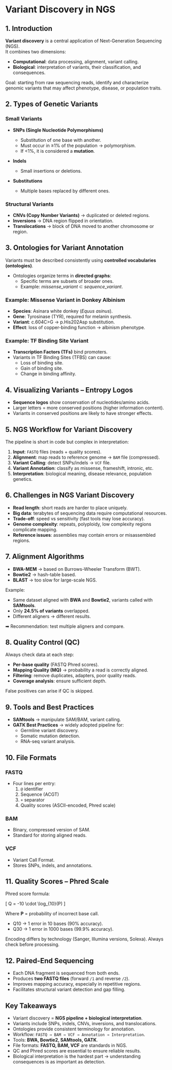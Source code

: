 # Variant Discovery in NGS

## 1. Introduction
**Variant discovery** is a central application of Next-Generation Sequencing (NGS).  
It combines two dimensions:
- **Computational**: data processing, alignment, variant calling.  
- **Biological**: interpretation of variants, their classification, and consequences.  

Goal: starting from raw sequencing reads, identify and characterize genomic variants that may affect phenotype, disease, or population traits.

## 2. Types of Genetic Variants

### Small Variants
- **SNPs (Single Nucleotide Polymorphisms)**  
  - Substitution of one base with another.  
  - Must occur in ≥1% of the population → polymorphism.  
  - If <1%, it is considered a **mutation**.  

- **Indels**  
  - Small insertions or deletions.  

- **Substitutions**  
  - Multiple bases replaced by different ones.  

### Structural Variants
- **CNVs (Copy Number Variants)** → duplicated or deleted regions.  
- **Inversions** → DNA region flipped in orientation.  
- **Translocations** → block of DNA moved to another chromosome or region.  

## 3. Ontologies for Variant Annotation
Variants must be described consistently using **controlled vocabularies (ontologies)**.  
- Ontologies organize terms in **directed graphs**:  
  - Specific terms are subsets of broader ones.  
  - Example: *missense_variant* ⊂ *sequence_variant*.  

### Example: Missense Variant in Donkey Albinism
- **Species**: Asinara white donkey (*Equus asinus*).  
- **Gene**: Tyrosinase (TYR), required for melanin synthesis.  
- **Variant**: c.604C>G → p.His202Asp substitution.  
- **Effect**: loss of copper-binding function → albinism phenotype.  

### Example: TF Binding Site Variant
- **Transcription Factors (TFs)** bind promoters.  
- Variants in TF Binding Sites (TFBS) can cause:  
  - Loss of binding site.  
  - Gain of binding site.  
  - Change in binding affinity.  

## 4. Visualizing Variants – Entropy Logos
- **Sequence logos** show conservation of nucleotides/amino acids.  
- Larger letters = more conserved positions (higher information content).  
- Variants in conserved positions are likely to have stronger effects.  

## 5. NGS Workflow for Variant Discovery
The pipeline is short in code but complex in interpretation:

1. **Input**: `FASTQ` files (reads + quality scores).  
2. **Alignment**: map reads to reference genome → `BAM` file (compressed).  
3. **Variant Calling**: detect SNPs/indels → `VCF` file.  
4. **Variant Annotation**: classify as missense, frameshift, intronic, etc.  
5. **Interpretation**: biological meaning, disease relevance, population genetics.  

## 6. Challenges in NGS Variant Discovery
- **Read length**: short reads are harder to place uniquely.  
- **Big data**: terabytes of sequencing data require computational resources.  
- **Trade-off**: speed vs sensitivity (fast tools may lose accuracy).  
- **Genome complexity**: repeats, polyploidy, low complexity regions complicate mapping.  
- **Reference issues**: assemblies may contain errors or misassembled regions.  

## 7. Alignment Algorithms
- **BWA-MEM** → based on Burrows-Wheeler Transform (BWT).  
- **Bowtie2** → hash-table based.  
- **BLAST** → too slow for large-scale NGS.  

Example:  
- Same dataset aligned with **BWA** and **Bowtie2**, variants called with **SAMtools**.  
- Only **24.5% of variants** overlapped.  
- Different aligners → different results.  

➡ Recommendation: test multiple aligners and compare.  

## 8. Quality Control (QC)
Always check data at each step:  
- **Per-base quality** (FASTQ Phred scores).  
- **Mapping Quality (MQ)** → probability a read is correctly aligned.  
- **Filtering**: remove duplicates, adapters, poor quality reads.  
- **Coverage analysis**: ensure sufficient depth.  

False positives can arise if QC is skipped.  

## 9. Tools and Best Practices
- **SAMtools** → manipulate SAM/BAM, variant calling.  
- **GATK Best Practices** → widely adopted pipeline for:  
  - Germline variant discovery.  
  - Somatic mutation detection.  
  - RNA-seq variant analysis.  

## 10. File Formats

### FASTQ
- Four lines per entry:  
  1. `@` identifier  
  2. Sequence (ACGT)  
  3. `+` separator  
  4. Quality scores (ASCII-encoded, Phred scale)  

### BAM
- Binary, compressed version of SAM.  
- Standard for storing aligned reads.  

### VCF
- Variant Call Format.  
- Stores SNPs, indels, and annotations.  

## 11. Quality Scores – Phred Scale
Phred score formula:  

\[
Q = -10 \cdot \log_{10}(P)
\]

Where **P** = probability of incorrect base call.  

- Q10 → 1 error in 10 bases (90% accuracy).  
- Q30 → 1 error in 1000 bases (99.9% accuracy).  

Encoding differs by technology (Sanger, Illumina versions, Solexa). Always check before processing.  

## 12. Paired-End Sequencing
- Each DNA fragment is sequenced from both ends.  
- Produces **two FASTQ files** (forward `/1` and reverse `/2`).  
- Improves mapping accuracy, especially in repetitive regions.  
- Facilitates structural variant detection and gap filling.  

## Key Takeaways
- Variant discovery = **NGS pipeline + biological interpretation**.  
- Variants include SNPs, indels, CNVs, inversions, and translocations.  
- Ontologies provide consistent terminology for annotation.  
- Workflow: `FASTQ → BAM → VCF → Annotation → Interpretation`.  
- Tools: **BWA, Bowtie2, SAMtools, GATK**.  
- File formats: **FASTQ, BAM, VCF** are standards in NGS.  
- QC and Phred scores are essential to ensure reliable results.  
- Biological interpretation is the hardest part → understanding consequences is as important as detection.  
